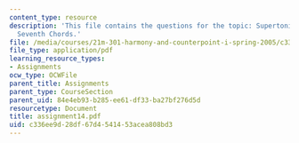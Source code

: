 ```yaml
---
content_type: resource
description: 'This file contains the questions for the topic: Supertonic and Subdominant
  Seventh Chords.'
file: /media/courses/21m-301-harmony-and-counterpoint-i-spring-2005/c336ee9d28df67d4541453acea808bd3_assignment14.pdf
file_type: application/pdf
learning_resource_types:
- Assignments
ocw_type: OCWFile
parent_title: Assignments
parent_type: CourseSection
parent_uid: 84e4eb93-b285-ee61-df33-ba27bf276d5d
resourcetype: Document
title: assignment14.pdf
uid: c336ee9d-28df-67d4-5414-53acea808bd3
---
```

